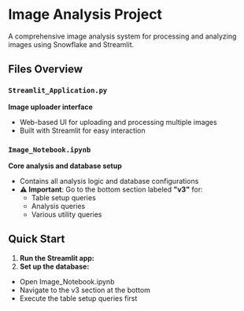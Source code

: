 # Image Analysis Project

A comprehensive image analysis system for processing and analyzing images using Snowflake and Streamlit.

## Files Overview

### `Streamlit_Application.py`
**Image uploader interface**
- Web-based UI for uploading and processing multiple images
- Built with Streamlit for easy interaction

### `Image_Notebook.ipynb`
**Core analysis and database setup**
- Contains all analysis logic and database configurations
- **⚠️ Important**: Go to the bottom section labeled **"v3"** for:
  - Table setup queries
  - Analysis queries  
  - Various utility queries

## Quick Start

1. **Run the Streamlit app:**
2. **Set up the database:**
- Open Image_Notebook.ipynb
- Navigate to the v3 section at the bottom
- Execute the table setup queries first
